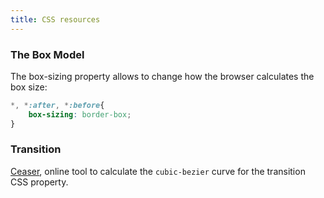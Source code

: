 ```yaml
---
title: CSS resources
---
```


### The Box Model

The box-sizing property allows to change how the browser calculates the box size:

```css
*, *:after, *:before{
	box-sizing: border-box;
}
```

### Transition

[Ceaser](https://matthewlein.com/tools/ceaser), online tool to calculate the `cubic-bezier` curve for the transition CSS property.